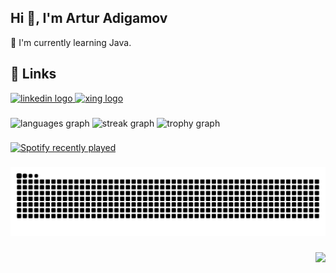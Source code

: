 
## Hi 👋, I'm Artur Adigamov

🌱 I'm currently learning Java.



## 🔗 Links
<div align="left">
  <a href="https://www.linkedin.com/in/artur-adigamov-103a28294/" target="_blank">
    <img src="https://img.shields.io/static/v1?message=LinkedIn&logo=linkedin&label=&color=0077B5&logoColor=white&labelColor=&style=for-the-badge" height="40" alt="linkedin logo"  />
  </a>
  <a href="https://www.xing.com/profile/Artur_Adigamov/web_profiles" target="_blank">
    <img src="https://img.shields.io/static/v1?message=Xing&logo=xing&label=&color=25D366&logoColor=black&labelColor=&style=for-the-badge" height="40" alt="xing logo"  />
  </a>
</div>


###

<div align="left">
  <img src="https://github-readme-stats.vercel.app/api/top-langs?username=naosh1ma&locale=en&hide_title=false&layout=compact&card_width=320&langs_count=5&theme=dracula&hide_border=false&order=2&custom_title=Java" height="150" alt="languages graph"  />
  <img src="https://streak-stats.demolab.com?user=naosh1ma&locale=en&mode=daily&theme=dracula&hide_border=false&border_radius=5&order=3" height="150" alt="streak graph"  />
  <img src="https://github-profile-trophy.vercel.app?username=naosh1ma&theme=dracula&column=-1&row=1&margin-w=8&margin-h=8&no-bg=false&no-frame=false&order=4" height="150" alt="trophy graph"  />
</div>

###


<div align="left">
  <a href="https://open.spotify.com/user/31dvhcpxya3takok3exshfzqr4qe">
    <img src="https://spotify-recently-played-readme.vercel.app/api?user=31dvhcpxya3takok3exshfzqr4qe&count=4&unique=false" alt="Spotify recently played"  />
  </a>
</div>

###

<img src="https://raw.githubusercontent.com/naosh1ma/naosh1ma/output/snake.svg" alt="Snake animation" />


###

<img align="right" height="150" src="https://i.imgflip.com/65efzo.gif"  />

###










